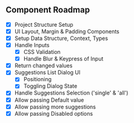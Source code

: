 ## Component Roadmap

- [x] Project Structure Setup
- [x] UI Layout, Margin & Padding Components
- [x] Setup Data Structure, Context, Types
- [x] Handle Inputs 
	- [x] CSS Validation
  - [x] Handle Blur & Keypress of Input
- [x] Return changed values
- [x] Suggestions List Dialog UI
	- [x] Positioning
	- [x] Toggling Dialog State
- [x] Handle Suggestions Selection ('single' & 'all')
- [x] Allow passing Default value
- [x] Allow passing more suggestions
- [x] Allow passing Disabled options
